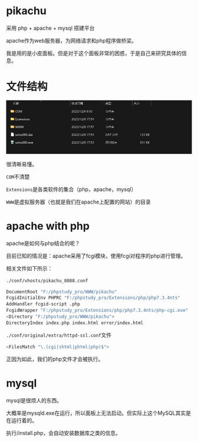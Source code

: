 # pikachu

采用 php + apache + mysql 搭建平台

apache作为web服务器，为网络请求和php程序做桥梁。

我是用的是小皮面板。但是对于这个面板非常的困惑，于是自己来研究具体的信息。

# 文件结构

![image-20231209104614091](%E5%85%B3%E4%BA%8Epikachu%E7%9A%84%E8%AF%B4%E6%98%8E.assets/image-20231209104614091.png)

很清晰易懂。

`COM`不清楚

`Extensions`是各类软件的集合（php，apache，mysql）

`WWW`是虚拟服务器（也就是我们在apache上配置的网站）的目录



# apache with php

apache是如何与php结合的呢？

目前已知的情况是：apache采用了fcgi模块，使用fcgi对程序的php进行管理。

相关文件如下所示：

`./conf/vhosts/pikachu_8088.conf`

```bash
DocumentRoot "F:/phpstudy_pro/WWW/pikachu"
FcgidInitialEnv PHPRC "F:/phpstudy_pro/Extensions/php/php7.3.4nts"
AddHandler fcgid-script .php
FcgidWrapper "F:/phpstudy_pro/Extensions/php/php7.3.4nts/php-cgi.exe" .php
<Directory "F:/phpstudy_pro/WWW/pikachu">
DirectoryIndex index.php index.html error/index.html

```

`./conf/original/extra/httpd-ssl.conf`文件

```bash
<FilesMatch "\.(cgi|shtml|phtml|php)$">
```

正因为如此，我们的php文件才会被执行。

# mysql

mysql是很烦人的东西。

大概率是mysqld.exe在运行，所以面板上无法启动。但实际上这个MySQL其实是在运行着的。

执行/install.php，会自动安装数据库之类的信息。

